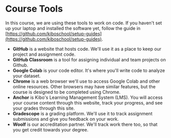 # Course Tools
<!-- UPDATE EACH TERM -->

In this course, we are using these tools to work on code. If you haven't set up your laptop and installed the software yet, follow the guide in [https://github.com/kiboschool/setup-guides](https://github.com/kiboschool/setup-guides).

- **GitHub** is a website that hosts code. We'll use it as a place to keep our project and assignment code.
- **GitHub Classroom** is a tool for assigning individual and team projects on Github.
- **Google Colab** is your code editor. It's where you'll write code to analyze your dataset.
- **Chrome** is a web browser we'll use to access Google Colab and other online resources. Other browsers may have similar features, but the course is designed to be completed using Chrome.
- **Anchor** is Kibo's Learning Management System (LMS). You will access your course content through this website, track your progress, and see your grades through this site.
- **Gradescope** is a grading platform. We'll use it to track assignment submissions and give you feedback on your work.
- **Woolf** is our accreditation partner. We'll track work there too, so that you get credit towards your degree.
